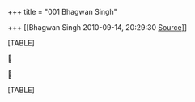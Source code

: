 +++
title = "001 Bhagwan Singh"

+++
[[Bhagwan Singh	2010-09-14, 20:29:30 [Source](https://groups.google.com/g/bvparishat/c/U3qGIlS3vrc)]]



[TABLE]





[TABLE]

  

